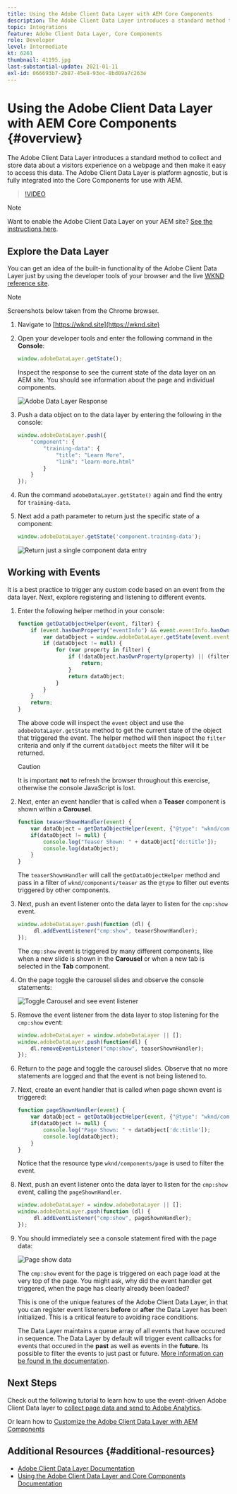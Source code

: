 ```yaml
---
title: Using the Adobe Client Data Layer with AEM Core Components
description: The Adobe Client Data Layer introduces a standard method to collect and store data about a visitors experience on a webpage and then make it easy to access this data. The Adobe Client Data Layer is platform agnostic, but is fully integrated into the Core Components for use with AEM.
topic: Integrations
feature: Adobe Client Data Layer, Core Components
role: Developer
level: Intermediate
kt: 6261
thumbnail: 41195.jpg
last-substantial-update: 2021-01-11
exl-id: 066693b7-2b87-45e8-93ec-8bd09a7c263e
---
```

# Using the Adobe Client Data Layer with AEM Core Components {#overview}

The Adobe Client Data Layer introduces a standard method to collect and store data about a visitors experience on a webpage and then make it easy to access this data. The Adobe Client Data Layer is platform agnostic, but is fully integrated into the Core Components for use with AEM.

>[!VIDEO](https://video.tv.adobe.com/v/41195?quality=12&learn=on)

>[!NOTE]
>
> Want to enable the Adobe Client Data Layer on your AEM site? [See the instructions here](https://experienceleague.adobe.com/docs/experience-manager-core-components/using/developing/data-layer/overview.html#installation-activation).

## Explore the Data Layer

You can get an idea of the built-in functionality of the Adobe Client Data Layer just by using the developer tools of your browser and the live [WKND reference site](https://wknd.site/).

>[!NOTE]
>
> Screenshots below taken from the Chrome browser.

1. Navigate to [https://wknd.site](https://wknd.site)
1. Open your developer tools and enter the following command in the **Console**:

    ```js
    window.adobeDataLayer.getState();
    ```

    Inspect the response to see the current state of the data layer on an AEM site. You should see information about the page and individual components.

    ![Adobe Data Layer Response](assets/data-layer-state-response.png)

1. Push a data object on to the data layer by entering the following in the console:

    ```js
    window.adobeDataLayer.push({
        "component": {
            "training-data": {
                "title": "Learn More",
                "link": "learn-more.html"
            }
        }
    });
    ```

1. Run the command `adobeDataLayer.getState()` again and find the entry for `training-data`.
1. Next add a path parameter to return just the specific state of a component:

    ```js
    window.adobeDataLayer.getState('component.training-data');
    ```

    ![Return just a single component data entry](assets/return-just-single-component.png)

## Working with Events

It is a best practice to trigger any custom code based on an event from the data layer. Next, explore registering and listening to different events.

1. Enter the following helper method in your console:

    ```js
    function getDataObjectHelper(event, filter) {
        if (event.hasOwnProperty("eventInfo") && event.eventInfo.hasOwnProperty("path")) {
            var dataObject = window.adobeDataLayer.getState(event.eventInfo.path);
            if (dataObject != null) {
                for (var property in filter) {
                    if (!dataObject.hasOwnProperty(property) || (filter[property] !== null && filter[property] !== dataObject[property])) {
                        return;
                    }
                    return dataObject;
                }
            }
        }
        return;
    }
    ```

    The above code will inspect the `event` object and use the `adobeDataLayer.getState` method to get the current state of the object that triggered the event. The helper method will then inspect the `filter` criteria and only if the current `dataObject` meets the filter will it be returned.

    >[!CAUTION]
    >
    > It is important **not** to refresh the browser throughout this exercise, otherwise the console JavaScript is lost.

1. Next, enter an event handler that is called when a **Teaser** component is shown within a **Carousel**.

    ```js
    function teaserShownHandler(event) {
        var dataObject = getDataObjectHelper(event, {"@type": "wknd/components/teaser"});
        if(dataObject != null) {
            console.log("Teaser Shown: " + dataObject['dc:title']);
            console.log(dataObject);
        }
    }
    ```

    The `teaserShownHandler` will call the `getDataObjectHelper` method and pass in a filter of `wknd/components/teaser` as the `@type` to filter out events triggered by other components.

1. Next, push an event listener onto the data layer to listen for the `cmp:show` event.

    ```js
    window.adobeDataLayer.push(function (dl) {
         dl.addEventListener("cmp:show", teaserShownHandler);
    });
    ```

    The `cmp:show` event is triggered by many different components, like when a new slide is shown in the **Carousel** or when a new tab is selected in the **Tab** component.

1. On the page toggle the carousel slides and observe the console statements:

    ![Toggle Carousel and see event listener](assets/teaser-console-slides.png)

1. Remove the event listener from the data layer to stop listening for the `cmp:show` event:

    ```js
    window.adobeDataLayer = window.adobeDataLayer || [];
    window.adobeDataLayer.push(function(dl) {
        dl.removeEventListener("cmp:show", teaserShownHandler);
    });
    ```

1. Return to the page and toggle the carousel slides. Observe that no more statements are logged and that the event is not being listened to.

1. Next, create an event handler that is called when page shown event is triggered:

    ```js
    function pageShownHandler(event) {
        var dataObject = getDataObjectHelper(event, {"@type": "wknd/components/page"});
        if(dataObject != null) {
            console.log("Page Shown: " + dataObject['dc:title']);
            console.log(dataObject);
        }
    }
    ```

    Notice that the resource type `wknd/components/page` is used to filter the event.

1. Next, push an event listener onto the data layer to listen for the `cmp:show` event, calling the `pageShownHandler`.

    ```js
    window.adobeDataLayer = window.adobeDataLayer || [];
    window.adobeDataLayer.push(function (dl) {
         dl.addEventListener("cmp:show", pageShownHandler);
    });
    ```

1. You should immediately see a console statement fired with the page data:

    ![Page show data](assets/page-show-console-data.png)

    The `cmp:show` event for the page is triggered on each page load at the very top of the page. You might ask, why did the event handler get triggered, when the page has clearly already been loaded? 

    This is one of the unique features of the Adobe Client Data Layer, in that you can register event listeners **before** or **after** the Data Layer has been initialized. This is a critical feature to avoiding race conditions. 

    The Data Layer maintains a queue array of all events that have occured in sequence. The Data Layer by default will trigger event callbacks for events that occured in the **past** as well as events in the **future**. Its possible to filter the events to just past or future. [More information can be found in the documentation](https://github.com/adobe/adobe-client-data-layer/wiki#addeventlistener).


## Next Steps

Check out the following tutorial to learn how to use the event-driven Adobe Client Data layer to [collect page data and send to Adobe Analytics](../analytics/collect-data-analytics.md).

Or learn how to [Customize the Adobe Client Data Layer with AEM Components](./data-layer-customize.md)


## Additional Resources {#additional-resources}

* [Adobe Client Data Layer Documentation](https://github.com/adobe/adobe-client-data-layer/wiki)
* [Using the Adobe Client Data Layer and Core Components Documentation](https://experienceleague.adobe.com/docs/experience-manager-core-components/using/developing/data-layer/overview.html)

